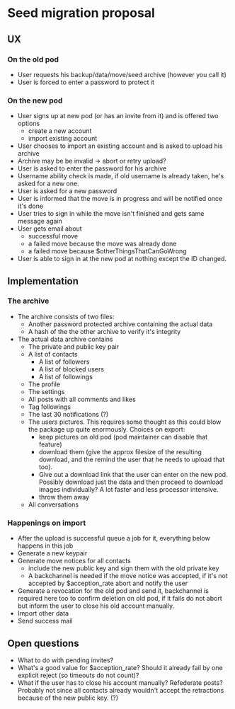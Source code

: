 # Seed migration proposal

## UX

### On the old pod 

* User requests his backup/data/move/seed archive (however you call it)
* User is forced to enter a password to protect it

### On the new pod

* User signs up at new pod (or has an invite from it) and is offered two options
    * create a new account
    * import existing account
* User chooses to import an existing account and is asked to upload his archive
* Archive may be be invalid -> abort or retry upload?
* User is asked to enter the password for his archive
* Username ability check is made, if old username is already taken, he's asked for a new one.
* User is asked for a new password
* User is informed that the move is in progress and will be notified once it's done
* User tries to sign in while the move isn't finished and gets same message again
* User gets email about
    * successful move
    * a failed move because the move was already done
    * a failed move because $otherThingsThatCanGoWrong
* User is able to sign in at the new pod at nothing except the ID changed.

## Implementation

### The archive

* The archive consists of two files:
    * Another password protected archive containing the actual data
    * A hash of the the other archive to verify it's integrity
* The actual data archive contains
    * The private and public key pair
    * A list of contacts
        * A list of followers
        * A list of blocked users
        * A list of followings
    * The profile
    * The settings
    * All posts with all comments and likes
    * Tag followings
    * The last 30 notifications (?)
    * The users pictures. This requires some thought as this could blow the package up quite enormously. 
      Choices on export:
        * keep pictures on old pod (pod maintainer can disable that feature)
        * download them (give the approx filesize of the resulting download, and the remind the user that he needs to upload that too).
        * Give out a download link that the user can enter on the new pod. Possibly download just the data and then proceed to download images individually? A lot faster and less processor intensive.
        * throw them away
    * All conversations

### Happenings on import

* After the upload is successful queue a job for it, everything below happens in this job
* Generate a new keypair
* Generate move notices for all contacts
    * include the new public key and sign them with the old private key
    * A backchannel is needed if the move notice was accepted, if it's not accepted by $acception_rate abort and notify the user
* Generate a revocation for the old pod and send it, backchannel is required here too to confirm deletion on old pod, if it fails do not abort but inform the user to close his old account manually.
* Import other data
* Send success mail


## Open questions

* What to do with pending invites?
* What's a good value for $acception_rate? Should it already fail by one explicit reject (so timeouts do not count)?
* What if the user has to close his account manually? Refederate posts? Probably not since all contacts already wouldn't accept the retractions because of the new public key. (?)
